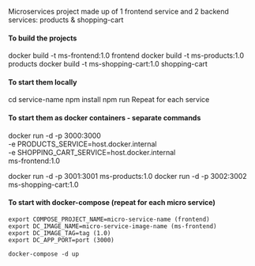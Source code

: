 Microservices project made up of 1 frontend service and 2 backend services: products & shopping-cart

#### To build the projects
docker build -t ms-frontend:1.0 frontend
docker build -t ms-products:1.0 products
docker build -t ms-shopping-cart:1.0 shopping-cart

#### To start them locally
cd service-name 
npm install
npm run
Repeat for each service

#### To start them as docker containers - separate commands
docker run -d -p 3000:3000 \
-e PRODUCTS_SERVICE=host.docker.internal \
-e SHOPPING_CART_SERVICE=host.docker.internal \
ms-frontend:1.0

docker run -d -p 3001:3001 ms-products:1.0
docker run -d -p 3002:3002 ms-shopping-cart:1.0

#### To start with docker-compose (repeat for each micro service)
    export COMPOSE_PROJECT_NAME=micro-service-name (frontend)
    export DC_IMAGE_NAME=micro-service-image-name (ms-frontend)
    export DC_IMAGE_TAG=tag (1.0)
    export DC_APP_PORT=port (3000)

    docker-compose -d up
